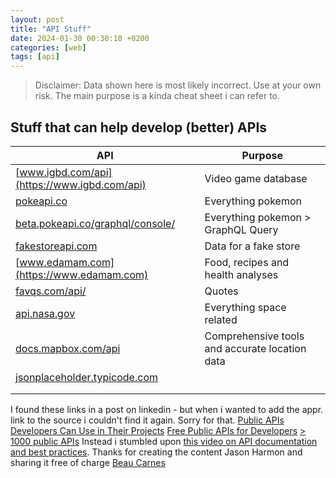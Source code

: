 ```yaml
---
layout: post
title: "API Stuff"
date: 2024-01-30 00:30:10 +0200
categories: [web]
tags: [api]
---
```


> Disclaimer: Data shown here is most likely incorrect.
> Use at your own risk.
> The main purpose is a kinda cheat sheet i can refer to.

## Stuff that can help develop (better) APIs

| API                                                                          | Purpose                                        |
| ---------------------------------------------------------------------------- | ---------------------------------------------- |
| [www.igbd.com/api](https://www.igbd.com/api)                                 | Video game database                            |
| [pokeapi.co](https://pokeapi.co)                                             | Everything pokemon                             |
| [beta.pokeapi.co/graphql/console/](https://beta.pokeapi.co/graphql/console/) | Everything pokemon > GraphQL Query             |
| [fakestoreapi.com](https://fakestoreapi.com)                                 | Data for a fake store                          |
| [www.edamam.com](https://www.edamam.com)                                     | Food, recipes and health analyses              |
| [favqs.com/api/](https://favqs.com/api/)                                     | Quotes                                         |
| [api.nasa.gov](https://api.nasa.gov)                                         | Everything space related                       |
| [docs.mapbox.com/api](https://docs.mapbox.com/api)                           | Comprehensive tools and accurate location data |
| [jsonplaceholder.typicode.com](https://jsonplaceholder.typicode.com)         |                                                |
| []( https://dev.api.basf.com/chemical/)                                                                         |                                                |
| []()                                                                         |                                                |

I found these links in a post on linkedin - but when i wanted to add the appr. link to the source i couldn't find it again. Sorry for that.
[Public APIs Developers Can Use in Their Projects](https://www.freecodecamp.org/news/public-apis-for-developers/)
[Free Public APIs for Developers](https://rapidapi.com/collection/list-of-free-apis)
[> 1000 public APIs](https://github.com/public-apis/public-apis)
Instead i stumbled upon [this video on API documentation and best practices](https://www.linkedin.com/posts/free-code-camp_api-documentation-best-practices-course-activity-7156300855208538112-8lPj?utm_source=share&utm_medium=member_desktop). Thanks for creating the content Jason Harmon and sharing it free of charge [Beau Carnes](https://www.freecodecamp.org/news/author/beau/)
